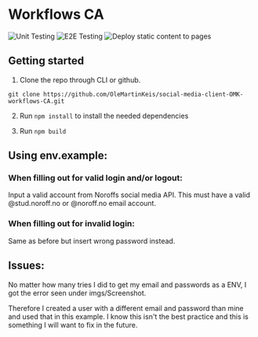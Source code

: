 # Workflows CA

![Unit Testing](https://github.com/OleMartinKeis/social-media-client-OMK-workflows-CA/actions/workflows/unit-test.yml/badge.svg)
![E2E Testing](https://github.com/OleMartinKeis/social-media-client-OMK-workflows-CA/actions/workflows/e2e-test.yml/badge.svg)
![Deploy static content to pages](https://github.com/OleMartinKeis/social-media-client-OMK-workflows-CA/actions/workflows/pages.yml/badge.svg)

## Getting started

1. Clone the repo through CLI or github.

```
git clone https://github.com/OleMartinKeis/social-media-client-OMK-workflows-CA.git
```

2. Run ```npm install``` to install the needed dependencies

3. Run ```npm build```

## Using env.example:

### When filling out for valid login and/or logout: 

Input a valid account from Noroffs social media API. 
This must have a valid @stud.noroff.no or @noroff.no email account.

### When filling out for invalid login:

Same as before but insert wrong password instead.

## Issues:

No matter how many tries I did to get my email and passwords as a ENV, I got the error seen under imgs/Screenshot.

Therefore I created a user with a different email and password than mine and used that in this example. I know this isn't the best practice and this is something I will want to fix in the future.